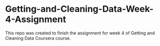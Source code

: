 # Getting-and-Cleaning-Data-Week-4-Assignment

This repo was created to finish the assignment for week 4 of Getting and Cleaning Data Coursera course.


